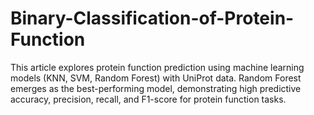 # Binary-Classification-of-Protein-Function
This article explores protein function prediction using machine learning models (KNN, SVM, Random Forest) with UniProt data. Random Forest emerges as the best-performing model, demonstrating high predictive accuracy, precision, recall, and F1-score for protein function tasks.
